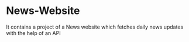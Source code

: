 # News-Website
It contains a project of a News website which fetches daily news updates with the help of an API
